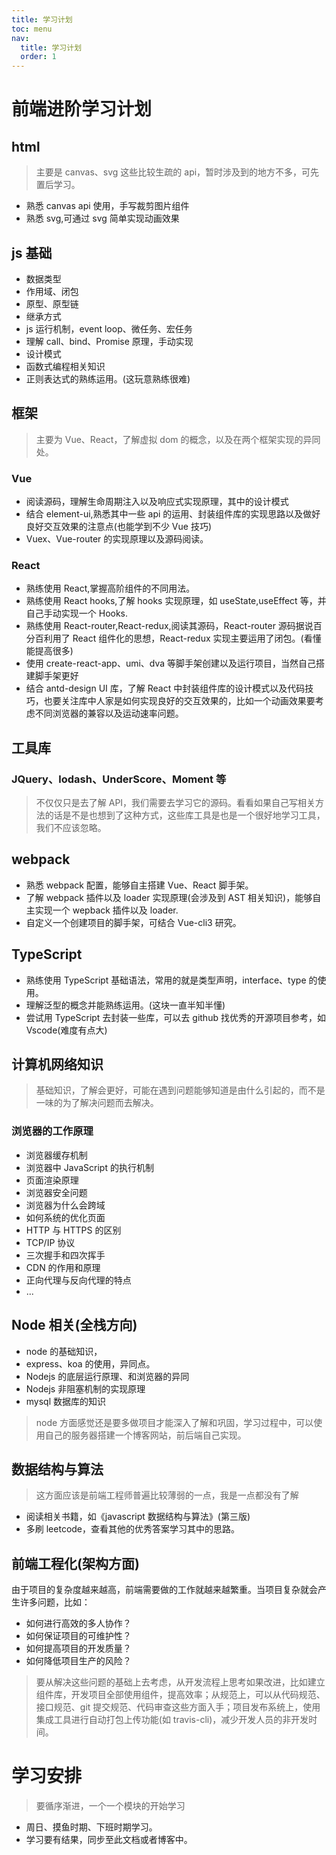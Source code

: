 ```yaml
---
title: 学习计划
toc: menu
nav:
  title: 学习计划
  order: 1
---
```


# 前端进阶学习计划

## html

> 主要是 canvas、svg 这些比较生疏的 api，暂时涉及到的地方不多，可先置后学习。

- 熟悉 canvas api 使用，手写裁剪图片组件
- 熟悉 svg,可通过 svg 简单实现动画效果

## js 基础

- 数据类型
- 作用域、闭包
- 原型、原型链
- 继承方式
- js 运行机制，event loop、微任务、宏任务
- 理解 call、bind、Promise 原理，手动实现
- 设计模式
- 函数式编程相关知识
- 正则表达式的熟练运用。(这玩意熟练很难)

## 框架

> 主要为 Vue、React，了解虚拟 dom 的概念，以及在两个框架实现的异同处。

### Vue

- 阅读源码，理解生命周期注入以及响应式实现原理，其中的设计模式
- 结合 element-ui,熟悉其中一些 api 的运用、封装组件库的实现思路以及做好良好交互效果的注意点(也能学到不少 Vue 技巧)
- Vuex、Vue-router 的实现原理以及源码阅读。

### React

- 熟练使用 React,掌握高阶组件的不同用法。
- 熟练使用 React hooks,了解 hooks 实现原理，如 useState,useEffect 等，并自己手动实现一个 Hooks.
- 熟练使用 React-router,React-redux,阅读其源码，React-router 源码据说百分百利用了 React 组件化的思想，React-redux 实现主要运用了闭包。(看懂能提高很多)
- 使用 create-react-app、umi、dva 等脚手架创建以及运行项目，当然自己搭建脚手架更好
- 结合 antd-design UI 库，了解 React 中封装组件库的设计模式以及代码技巧，也要关注库中人家是如何实现良好的交互效果的，比如一个动画效果要考虑不同浏览器的兼容以及运动速率问题。

## 工具库

### JQuery、lodash、UnderScore、Moment 等

> 不仅仅只是去了解 API，我们需要去学习它的源码。看看如果自己写相关方法的话是不是也想到了这种方式，这些库工具是也是一个很好地学习工具，我们不应该忽略。

## webpack

- 熟悉 webpack 配置，能够自主搭建 Vue、React 脚手架。
- 了解 webpack 插件以及 loader 实现原理(会涉及到 AST 相关知识)，能够自主实现一个 wepback 插件以及 loader.
- 自定义一个创建项目的脚手架，可结合 Vue-cli3 研究。

## TypeScript

- 熟练使用 TypeScript 基础语法，常用的就是类型声明，interface、type 的使用。
- 理解泛型的概念并能熟练运用。(这块一直半知半懂)
- 尝试用 TypeScript 去封装一些库，可以去 github 找优秀的开源项目参考，如 Vscode(难度有点大)

## 计算机网络知识

> 基础知识，了解会更好，可能在遇到问题能够知道是由什么引起的，而不是一味的为了解决问题而去解决。

### 浏览器的工作原理

- 浏览器缓存机制
- 浏览器中 JavaScript 的执行机制
- 页面渲染原理
- 浏览器安全问题
- 浏览器为什么会跨域
- 如何系统的优化页面
- HTTP 与 HTTPS 的区别
- TCP/IP 协议
- 三次握手和四次挥手
- CDN 的作用和原理
- 正向代理与反向代理的特点
- ...

## Node 相关(全栈方向)

- node 的基础知识，
- express、koa 的使用，异同点。
- Nodejs 的底层运行原理、和浏览器的异同
- Nodejs 非阻塞机制的实现原理
- mysql 数据库的知识

> node 方面感觉还是要多做项目才能深入了解和巩固，学习过程中，可以使用自己的服务器搭建一个博客网站，前后端自己实现。

## 数据结构与算法

> 这方面应该是前端工程师普遍比较薄弱的一点，我是一点都没有了解

- 阅读相关书籍，如《javascript 数据结构与算法》(第三版)
- 多刷 leetcode，查看其他的优秀答案学习其中的思路。

## 前端工程化(架构方面)

由于项目的复杂度越来越高，前端需要做的工作就越来越繁重。当项目复杂就会产生许多问题，比如：

- 如何进行高效的多人协作？
- 如何保证项目的可维护性？
- 如何提高项目的开发质量？
- 如何降低项目生产的风险？

> 要从解决这些问题的基础上去考虑，从开发流程上思考如果改进，比如建立组件库，开发项目全部使用组件，提高效率；从规范上，可以从代码规范、接口规范、git 提交规范、代码审查这些方面入手；项目发布系统上，使用集成工具进行自动打包上传功能(如 travis-cli)，减少开发人员的非开发时间。

# 学习安排

> 要循序渐进，一个一个模块的开始学习

- 周日、摸鱼时期、下班时期学习。
- 学习要有结果，同步至此文档或者博客中。
